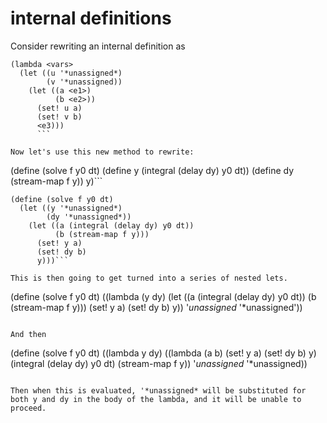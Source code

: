 # internal definitions

Consider rewriting an internal definition as
```
(lambda <vars>
  (let ((u '*unassigned*)
        (v '*unassigned))
    (let ((a <e1>)
          (b <e2>))
      (set! u a)
      (set! v b)
      <e3)))
      ```

Now let's use this new method to rewrite:
```
(define (solve f y0 dt)
  (define y (integral (delay dy) y0 dt))
  (define dy (stream-map f y))
  y)```

```
(define (solve f y0 dt)
  (let ((y '*unassigned*)
        (dy '*unassigned*))
    (let ((a (integral (delay dy) y0 dt))
          (b (stream-map f y)))
      (set! y a)
      (set! dy b)
      y)))```

This is then going to get turned into a series of nested lets.

```
(define (solve f y0 dt)
  ((lambda (y dy)
     (let ((a (integral (delay dy) y0 dt))
           (b (stream-map f y)))
       (set! y a)
       (set! dy b)
       y))
    '*unassigned* '*unassigned'))
```

And then
```
(define (solve f y0 dt)
  ((lambda y dy)
     ((lambda (a b)
        (set! y a)
        (set! dy b)
        y)
       (integral (delay dy) y0 dt)
       (stream-map f y))
    '*unassigned* '*unassigned))
```

Then when this is evaluated, '*unassigned* will be substituted for both y and dy in the body of the lambda, and it will be unable to proceed.

